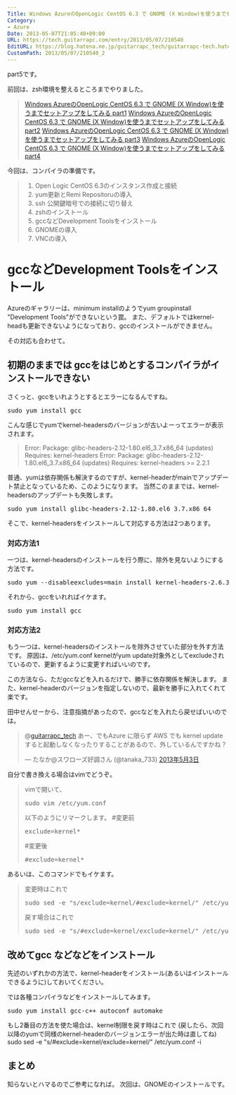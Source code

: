 ```yaml
---
Title: Windows AzureのOpenLogic CentOS 6.3 で GNOME (X Window)を使うまでセットアップをしてみる part5
Category:
- Azure
Date: 2013-05-07T21:05:40+09:00
URL: https://tech.guitarrapc.com/entry/2013/05/07/210540
EditURL: https://blog.hatena.ne.jp/guitarrapc_tech/guitarrapc-tech.hatenablog.com/atom/entry/11696248318757675680
CustomPath: 2013/05/07/210540_2
---
```


part5です。

前回は、zsh環境を整えるところまでやりました。
<blockquote><a href="http://guitarrapc.wordpress.com/2013/05/06/windows-azure%e3%81%aeopenlogic-centos-6-3-%e3%81%a7-gnome-x-window%e3%82%92%e4%bd%bf%e3%81%86%e3%81%be%e3%81%a7%e3%82%bb%e3%83%83%e3%83%88%e3%82%a2%e3%83%83%e3%83%97%e3%82%92%e3%81%97%e3%81%a6/" target="_blank">Windows AzureのOpenLogic CentOS 6.3 で GNOME (X Window)を使うまでセットアップをしてみる part1</a>
<a href="http://guitarrapc.wordpress.com/2013/05/06/windows-azure%e3%81%aeopenlogic-centos-6-3-%e3%81%a7-gnome-x-window%e3%82%92%e4%bd%bf%e3%81%86%e3%81%be%e3%81%a7%e3%82%bb%e3%83%83%e3%83%88%e3%82%a2%e3%83%83%e3%83%97%e3%82%92%e3%81%97%e3%81%a6-2/" target="_blank">Windows AzureのOpenLogic CentOS 6.3 で GNOME (X Window)を使うまでセットアップをしてみる part2</a>
<a href="http://guitarrapc.wordpress.com/2013/05/07/windows-azure%e3%81%aeopenlogic-centos-6-3-%e3%81%a7-gnome-x-window%e3%82%92%e4%bd%bf%e3%81%86%e3%81%be%e3%81%a7%e3%82%bb%e3%83%83%e3%83%88%e3%82%a2%e3%83%83%e3%83%97%e3%82%92%e3%81%97%e3%81%a6-3/" target="_blank">Windows AzureのOpenLogic CentOS 6.3 で GNOME (X Window)を使うまでセットアップをしてみる part3</a>
<a href="http://guitarrapc.wordpress.com/2013/05/08/windows-azure%e3%81%aeopenlogic-centos-6-3-%e3%81%a7-gnome-x-window%e3%82%92%e4%bd%bf%e3%81%86%e3%81%be%e3%81%a7%e3%82%bb%e3%83%83%e3%83%88%e3%82%a2%e3%83%83%e3%83%97%e3%82%92%e3%81%97%e3%81%a6-5/" target="_blank">Windows AzureのOpenLogic CentOS 6.3 で GNOME (X Window)を使うまでセットアップをしてみる part4</a>
</blockquote>

今回は、コンパイラの準備です。
<blockquote>
<ol>
	<li>Open Logic CentOS 6.3のインスタンス作成と接続</li>
	<li>yum更新とRemi Repositoruの導入</li>
	<li>ssh 公開鍵暗号での接続に切り替え</li>
	<li>zshのインストール</li>
	<li>gccなどDevelopment Toolsをインストール</li>
	<li>GNOMEの導入</li>
	<li>VNCの導入</li>
</ol>
</blockquote>


<h1>gccなどDevelopment Toolsをインストール</h1>
Azureのギャラリーは、minimum installのようでyum groupinstall "Development Tools"ができないという罠。
また、デフォルトではkernel-headも更新できないようになっており、gccのインストールができません。

その対応も合わせて。

<h2>初期のままでは gccをはじめとするコンパイラがインストールできない</h2>

さくっと、gccをいれようとするとエラーになるんですね。
<pre class="brush: powershell">
sudo yum install gcc
</pre>

こんな感じでyumでkernel-headersのバージョンが古いよーってエラーが表示されます。
<blockquote>Error: Package: glibc-headers-2.12-1.80.el6_3.7.x86_64 (updates)
		   Requires: kernel-headers
Error: Package: glibc-headers-2.12-1.80.el6_3.7.x86_64 (updates)
		   Requires: kernel-headers &gt;= 2.2.1</blockquote>

普通、yumは依存関係も解決するのですが、kernel-headerがmainでアップデート禁止となっているため、このようになります。
当然このままでは、kernel-headersのアップデートも失敗します。
<pre class="brush: powershell">
sudo yum install glibc-headers-2.12-1.80.el6_3.7.x86_64
</pre>

そこで、kernel-headersをインストールして対応する方法は2つあります。

<h3>対応方法1</h3>
一つは、kernel-headersのインストールを行う際に、除外を見ないようにする方法です。
<pre class="brush: powershell">
sudo yum --disableexcludes=main install kernel-headers-2.6.32-279.14.1.el6.openlogic.x86_64
</pre>

それから、gccをいれればイケます。
<pre class="brush: powershell">
sudo yum install gcc
</pre>

<h3>対応方法2</h3>
もう一つは、kernel-headersのインストールを除外させていた部分を外す方法です。
原因は、/etc/yum.conf kernelがyum update対象外としてexcludeされているので、更新するように変更すればいいのです。

この方法なら、ただgccなどを入れるだけで、勝手に依存関係を解決します。
また、kernel-headerのバージョンを指定しないので、最新を勝手に入れてくれて楽です。

田中せんせーから、注意指摘があったので、gccなどを入れたら戻せばいいのでは。
<blockquote class="twitter-tweet" lang="ja"><p>@<a href="https://twitter.com/guitarrapc_tech">guitarrapc_tech</a> あー、でもAzure に限らず AWS でも kernel update すると起動しなくなったりすることがあるので、外しているんですかね？</p>&mdash; たなか@スワローズ好調さん (@tanaka_733) <a href="https://twitter.com/tanaka_733/status/330397729111019520">2013年5月3日</a></blockquote>



自分で書き換える場合はvimでどうぞ。
<blockquote>
vimで開いて、
<pre class="brush: powershell">
sudo vim /etc/yum.conf
</pre>

以下のようにリマークします。
#変更前
<pre class="brush: powershell">
exclude=kernel*
</pre>

#変更後
<pre class="brush: powershell">
#exclude=kernel*
</pre></blockquote>

あるいは、このコマンドでもイケます。
<blockquote>
変更時はこれで
<pre class="brush: powershell">
sudo sed -e &quot;s/exclude=kernel/#exclude=kernel/&quot; /etc/yum.conf -i
</pre>

戻す場合はこれで
<pre class="brush: powershell">
sudo sed -e &quot;s/#exclude=kernel/exclude=kernel/&quot; /etc/yum.conf -i
</pre></blockquote>

<h2>改めてgcc などなどをインストール</h2>
先述のいずれかの方法で、kernel-headerをインストール(あるいはインストールできるように)しておいてください。

では各種コンパイラなどをインストールしてみます。
<pre class="brush: powershell">
sudo yum install gcc-c++ autoconf automake
</pre>

もし2番目の方法を使た場合は、kernel制限を戻す時はこれで (戻したら、次回以降のyumで同様のkernel-headerのバージョンエラーが出た時は直してね)
sudo sed -e "s/#exclude=kernel/exclude=kernel/" /etc/yum.conf -i

<h2>まとめ</h2>
知らないとハマるのでご参考になれば。
次回は、GNOMEのインストールです。
